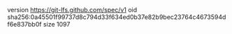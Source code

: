 version https://git-lfs.github.com/spec/v1
oid sha256:0a45501f99737d8c794d33f634ed0b37e82b9bec23764c4673594df6e837bb0f
size 1097
